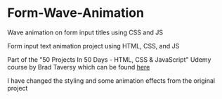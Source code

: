 # Form-Wave-Animation
Wave animation on form input titles using CSS and JS

Form input text animation project using HTML, CSS, and JS

Part of the "50 Projects In 50 Days - HTML, CSS & JavaScript" Udemy course by Brad Taversy which can be found [here](https://www.udemy.com/course/50-projects-50-days/?src=sac&kw=50)

I have changed the styling and some animation effects from the original project
